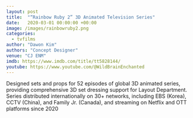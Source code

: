 ```yaml
---
layout: post
title:  "“Rainbow Ruby 2” 3D Animated Television Series"
date:   2020-03-01 00:00:00 +00:00
image: /images/rainbowruby2.png
categories:
  - tvfilms
author: "Dawon Kim"
authors: "Concept Designer"
venue: "CJ ENM"
imdb: https://www.imdb.com/title/tt5828144/
youtube: https://www.youtube.com/@WildBrainEnchanted
---
```

Designed sets and props for 52 episodes of global 3D animated series, providing comprehensive 3D set dressing support for
Layout Department.
Series distributed internationally on 30+ networks, including EBS (Korea), CCTV (China), and Family Jr. (Canada), and
streaming on Netflix and OTT platforms since 2020
